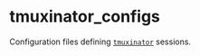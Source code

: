 # tmuxinator_configs

Configuration files defining [`tmuxinator`](https://github.com/tmuxinator/tmuxinator) sessions.

